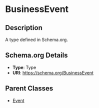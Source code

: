 # BusinessEvent

## Description
A type defined in Schema.org.

## Schema.org Details
- **Type**: Type
- **URI**: https://schema.org/BusinessEvent

## Parent Classes
- [Event](../Event.md)



